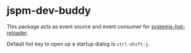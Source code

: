 # jspm-dev-buddy

This package acts as event source and event consumer for [systemjs-hot-reloader](https://github.com/capaj/systemjs-hot-reloader).

Default hot key to open up a startup dialog is `ctrl-shift-j`.
